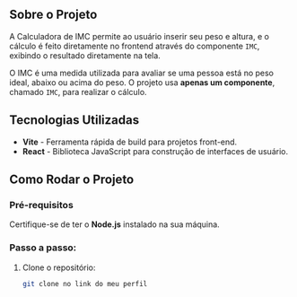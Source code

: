 ## Sobre o Projeto

A Calculadora de IMC permite ao usuário inserir seu peso e altura, e o cálculo é feito diretamente no frontend através do componente `IMC`, exibindo o resultado diretamente na tela.

O IMC é uma medida utilizada para avaliar se uma pessoa está no peso ideal, abaixo ou acima do peso. O projeto usa **apenas um componente**, chamado `IMC`, para realizar o cálculo.

## Tecnologias Utilizadas

- **Vite** - Ferramenta rápida de build para projetos front-end.
- **React** - Biblioteca JavaScript para construção de interfaces de usuário.

## Como Rodar o Projeto

### Pré-requisitos

Certifique-se de ter o **Node.js** instalado na sua máquina.

### Passo a passo:

1. Clone o repositório:
   ```bash
   git clone no link do meu perfil
